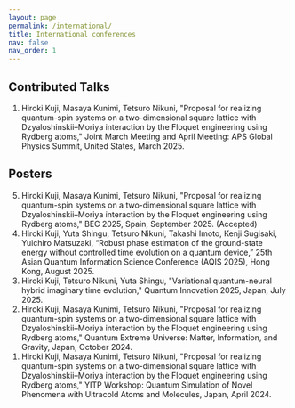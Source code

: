 ```yaml
---
layout: page
permalink: /international/
title: International conferences
nav: false
nav_order: 1
---
```

<!-- _pages/international.md -->
<div class="publications">

<!-- <h2>Invited talks</h2> -->
<!-- <ol reversed> -->
  <!-- None to date -->
<!-- </ol> -->

<h2>Contributed Talks</h2>
<ol reversed>
  <li> Hiroki Kuji, Masaya Kunimi, Tetsuro Nikuni, "Proposal for realizing quantum-spin systems on a two-dimensional square lattice with Dzyaloshinskii–Moriya interaction by the Floquet engineering using Rydberg atoms," Joint March Meeting and April Meeting: APS Global Physics Summit, United States, March 2025. </li>
</ol>

<h2>Posters</h2>
<ol reversed>
  <li> Hiroki Kuji, Masaya Kunimi, Tetsuro Nikuni, "Proposal for realizing quantum-spin systems on a two-dimensional square lattice with Dzyaloshinskii–Moriya interaction by the Floquet engineering using Rydberg atoms," BEC 2025, Spain, September 2025. (Accepted) </li>
  <li> Hiroki Kuji, Yuta Shingu, Tetsuro Nikuni, Takashi Imoto, Kenji Sugisaki, Yuichiro Matsuzaki, “Robust phase estimation of the ground-state energy without controlled time evolution on a quantum device,” 25th Asian Quantum Information Science Conference (AQIS 2025), Hong Kong, August 2025. </li>
  <li> Hiroki Kuji, Tetsuro Nikuni, Yuta Shingu, "Variational quantum-neural hybrid imaginary time evolution," Quantum Innovation 2025, Japan, July 2025. </li>
  <li> Hiroki Kuji, Masaya Kunimi, Tetsuro Nikuni, "Proposal for realizing quantum-spin systems on a two-dimensional square lattice with Dzyaloshinskii–Moriya interaction by the Floquet engineering using Rydberg atoms," Quantum Extreme Universe: Matter, Information, and Gravity, Japan, October 2024. </li>
  <li> Hiroki Kuji, Masaya Kunimi, Tetsuro Nikuni, "Proposal for realizing quantum-spin systems on a two-dimensional square lattice with Dzyaloshinskii–Moriya interaction by the Floquet engineering using Rydberg atoms," YITP Workshop: Quantum Simulation of Novel Phenomena with Ultracold Atoms and Molecules, Japan, April 2024. </li>
</ol>

</div>
